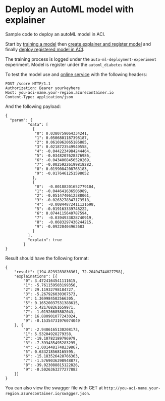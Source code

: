 # Deploy an AutoML model with explainer

Sample code to deploy an autoML model in ACI.

Start by [training a model](TrainModel.ipynb) then [create explainer and register model](RegisterModel.ipynb) and finally [deploy registered model in ACI](DeployModel.ipynb).


The training process is logged under the `auto-ml-deployment-experiment` experiment. Model is register under the `automl_diabetes` name.

To test the model use and [online service](https://reqbin.com/) with the following headers:

```
POST /score HTTP/1.1
Authorization: Bearer yourkeyhere
Host: you-aci-name.your-region.azurecontainer.io
Content-Type: application/json
```

And the following payload:

```
{
  "param": {
          "data": [
            {
             "0": 0.0380759064334241,
             "1": 0.0506801187398187,
             "2": 0.0616962065186885, 
             "3": 0.0218723549949558, 
             "4": -0.0442234984244464,
             "5": -0.0348207628376986, 
             "6": -0.0434008456520269,
             "7": -0.00259226199818282,
             "8": 0.0199084208763183,
             "9": -0.0176461251598052
            },
            {
             "0":  -0.00188201652779104,
             "1": -0.044641636506989,
             "2": -0.0514740612388061,
             "3": -0.0263278347173518,
             "4":  -0.00844872411121698,
             "5": -0.019163339748222,
             "6": 0.0744115640787594,
             "7":  -0.0394933828740919,
             "8":  -0.0683297436244215,
             "9": -0.09220404962683
            }
          ],
          "explain": true
        }
}
```

Result should have the following format:
```
{
    "result": [194.8239283836361, 72.20494744027758],
    "explainations": [{
        "0": 3.4724164541111615,
        "1": -5.761159503199356,
        "2": 29.11932798184727,
        "3": -5.267926030307573,
        "4": 1.369984502566305,
        "5": 0.16520037531388615,
        "6": 5.421768261659971,
        "7": -1.01926685802043,
        "8": 16.880901077243024,
        "9": -0.15354731976074049
    }, {
        "0": -2.9486165130208173,
        "1": 5.53204928279358,
        "2": -19.10782189796979,
        "3": -7.393435495283295,
        "4": -1.0014481748239867,
        "5": 0.633218568165595,
        "6": -15.183526428766363,
        "7": -1.5769036298948877,
        "8": -39.023088815122826,
        "9": -0.5026363277277882
    }]
}
```

You can also view the swagger file with GET at `http://you-aci-name.your-region.azurecontainer.io/swagger.json`.